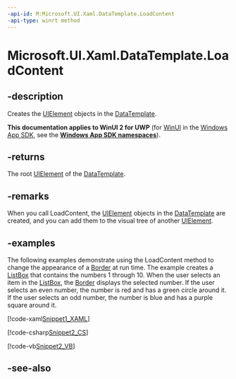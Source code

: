 ```yaml
---
-api-id: M:Microsoft.UI.Xaml.DataTemplate.LoadContent
-api-type: winrt method
---
```


<!-- Method syntax
public Windows.UI.Xaml.DependencyObject LoadContent()
-->

# Microsoft.UI.Xaml.DataTemplate.LoadContent

## -description
Creates the [UIElement](uielement.md) objects in the [DataTemplate](datatemplate.md).

**This documentation applies to WinUI 2 for UWP** (for [WinUI](/windows/apps/winui/winui3/) in the [Windows App SDK](/windows/apps/windows-app-sdk/), see the **[Windows App SDK namespaces](/windows/windows-app-sdk/api/winrt/)**).

## -returns
The root [UIElement](uielement.md) of the [DataTemplate](datatemplate.md).

## -remarks
When you call LoadContent, the [UIElement](uielement.md) objects in the [DataTemplate](datatemplate.md) are created, and you can add them to the visual tree of another [UIElement](uielement.md).

## -examples
The following examples demonstrate using the LoadContent method to change the appearance of a [Border](../microsoft.ui.xaml.controls/border.md) at run time. The example creates a [ListBox](../microsoft.ui.xaml.controls/listbox.md) that contains the numbers 1 through 10. When the user selects an item in the [ListBox](../microsoft.ui.xaml.controls/listbox.md), the [Border](../microsoft.ui.xaml.controls/border.md) displays the selected number. If the user selects an even number, the number is red and has a green circle around it. If the user selects an odd number, the number is blue and has a purple square around it.




[!code-xaml[Snippet1_XAML](../microsoft.ui.xaml.controls.primitives/code/DataTemplateSelectionSnippets/csharp/Page.xaml#Snippet1_XAML)]


[!code-csharp[Snippet2_CS](../microsoft.ui.xaml.controls.primitives/code/DataTemplateSelectionSnippets/csharp/Page.xaml.cs#Snippet2_CS)]


[!code-vb[Snippet2_VB](../microsoft.ui.xaml.controls.primitives/code/DataTemplateSelectionSnippets/vbnet/Page.xaml.vb#Snippet2_VB)]

## -see-also
